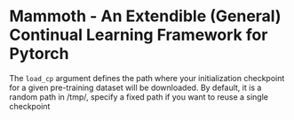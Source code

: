 # Mammoth - An Extendible (General) Continual Learning Framework for Pytorch

The `load_cp` argument defines the path where your initialization checkpoint for a given pre-training dataset will be downloaded. By default, it is a random path in /tmp/, specify a fixed path if you want to reuse a single checkpoint